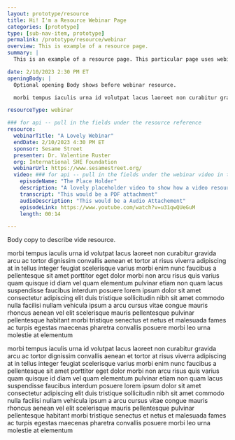 ```yaml
---
layout: prototype/resource
title: Hi! I'm a Resource Webinar Page
categories: [prototype]
type: [sub-nav-item, prototype]
permalink: /prototype/resource/webinar
overview: This is example of a resource page.
summary: |
  This is an example of a resource page. This particular page uses webinar in the after event state.

date: 2/10/2023 2:30 PM ET
openingBody: |
  Optional opening Body shows before webinar resource.

  morbi tempus iaculis urna id volutpat lacus laoreet non curabitur gravida arcu ac tortor dignissim convallis aenean et tortor at risus viverra adipiscing at in tellus integer feugiat scelerisque varius morbi enim nunc faucibus a pellentesque sit amet porttitor eget dolor morbi non arcu risus quis varius quam quisque id diam vel 

resourceType: webinar

### for api -- pull in the fields under the resource reference
resource:
  webinarTitle: "A Lovely Webinar"
  endDate: 2/10/2023 4:30 PM ET
  sponsor: Sesame Street
  presenter: Dr. Valentine Ruster
  org: International SHE Foundation
  webinarUrl: https://www.sesamestreet.org/
  video: ### for api -- pull in the fields under the webinar video in the resource reference
    episodeName: "The Place Holder"
    description: "A lovely placeholder video to show how a video resource would be used."
    transcript: "This would be a PDF attachment"
    audioDescription: "This would be a Audio Attachement"
    episodeLink: https://www.youtube.com/watch?v=u31qwQUeGuM
    length: 00:14

---
```

Body copy to describe vide resource.

morbi tempus iaculis urna id volutpat lacus laoreet non curabitur gravida arcu ac tortor dignissim convallis aenean et tortor at risus viverra adipiscing at in tellus integer feugiat scelerisque varius morbi enim nunc faucibus a pellentesque sit amet porttitor eget dolor morbi non arcu risus quis varius quam quisque id diam vel quam elementum pulvinar etiam non quam lacus suspendisse faucibus interdum posuere lorem ipsum dolor sit amet consectetur adipiscing elit duis tristique sollicitudin nibh sit amet commodo nulla facilisi nullam vehicula ipsum a arcu cursus vitae congue mauris rhoncus aenean vel elit scelerisque mauris pellentesque pulvinar pellentesque habitant morbi tristique senectus et netus et malesuada fames ac turpis egestas maecenas pharetra convallis posuere morbi leo urna molestie at elementum

morbi tempus iaculis urna id volutpat lacus laoreet non curabitur gravida arcu ac tortor dignissim convallis aenean et tortor at risus viverra adipiscing at in tellus integer feugiat scelerisque varius morbi enim nunc faucibus a pellentesque sit amet porttitor eget dolor morbi non arcu risus quis varius quam quisque id diam vel quam elementum pulvinar etiam non quam lacus suspendisse faucibus interdum posuere lorem ipsum dolor sit amet consectetur adipiscing elit duis tristique sollicitudin nibh sit amet commodo nulla facilisi nullam vehicula ipsum a arcu cursus vitae congue mauris rhoncus aenean vel elit scelerisque mauris pellentesque pulvinar pellentesque habitant morbi tristique senectus et netus et malesuada fames ac turpis egestas maecenas pharetra convallis posuere morbi leo urna molestie at elementum